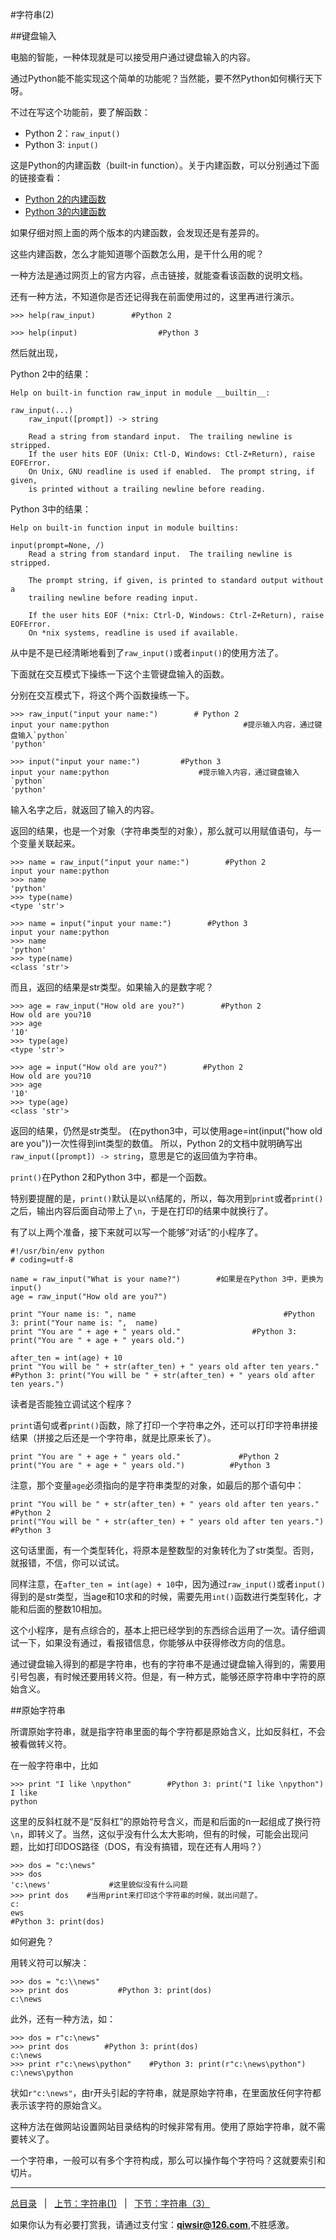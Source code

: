#字符串(2)

##键盘输入

电脑的智能，一种体现就是可以接受用户通过键盘输入的内容。

通过Python能不能实现这个简单的功能呢？当然能，要不然Python如何横行天下呀。

不过在写这个功能前，要了解函数：

- Python 2：`raw_input()`
- Python 3: `input()`

这是Python的内建函数（built-in function）。关于内建函数，可以分别通过下面的链接查看：

- [Python 2的内建函数](https://docs.python.org/2/library/functions.html)
- [Python 3的内建函数](https://docs.python.org/3.5/library/functions.html)

如果仔细对照上面的两个版本的内建函数，会发现还是有差异的。

这些内建函数，怎么才能知道哪个函数怎么用，是干什么用的呢？

一种方法是通过网页上的官方内容，点击链接，就能查看该函数的说明文档。

还有一种方法，不知道你是否还记得我在前面使用过的，这里再进行演示。

    >>> help(raw_input)        #Python 2
	
    >>> help(input)                  #Python 3
    
然后就出现，

Python 2中的结果：

	Help on built-in function raw_input in module __builtin__:

    raw_input(...)
        raw_input([prompt]) -> string
    
        Read a string from standard input.  The trailing newline is stripped.
        If the user hits EOF (Unix: Ctl-D, Windows: Ctl-Z+Return), raise EOFError.
        On Unix, GNU readline is used if enabled.  The prompt string, if given,
        is printed without a trailing newline before reading.

Python 3中的结果：

    Help on built-in function input in module builtins:

    input(prompt=None, /)
        Read a string from standard input.  The trailing newline is stripped.
    
        The prompt string, if given, is printed to standard output without a
        trailing newline before reading input.
    
        If the user hits EOF (*nix: Ctrl-D, Windows: Ctrl-Z+Return), raise EOFError.
        On *nix systems, readline is used if available.
        
从中是不是已经清晰地看到了`raw_input()`或者`input()`的使用方法了。

下面就在交互模式下操练一下这个主管键盘输入的函数。
		
分别在交互模式下，将这个两个函数操练一下。

    >>> raw_input("input your name:")        # Python 2
    input your name:python                              #提示输入内容，通过键盘输入`python`
    'python'
    
    >>> input("input your name:")         #Python 3
    input your name:python                    #提示输入内容，通过键盘输入`python`
    'python'

输入名字之后，就返回了输入的内容。

返回的结果，也是一个对象（字符串类型的对象），那么就可以用赋值语句，与一个变量关联起来。

    >>> name = raw_input("input your name:")        #Python 2
    input your name:python
    >>> name
    'python'
    >>> type(name)
    <type 'str'>
    
    >>> name = input("input your name:")        #Python 3
    input your name:python
    >>> name
    'python'
    >>> type(name)
    <class 'str'>

而且，返回的结果是str类型。如果输入的是数字呢？

    >>> age = raw_input("How old are you?")        #Python 2
    How old are you?10
    >>> age
    '10'
    >>> type(age)
    <type 'str'>

    >>> age = input("How old are you?")        #Python 2
    How old are you?10
    >>> age
    '10'
    >>> type(age)
    <class 'str'>

返回的结果，仍然是str类型。
(在python3中，可以使用age=int(input("how old are you"))一次性得到int类型的数值。
所以，Python 2的文档中就明确写出`raw_input([prompt]) -> string`，意思是它的返回值为字符串。

`print()`在Python 2和Python 3中，都是一个函数。

特别要提醒的是，`print()`默认是以`\n`结尾的，所以，每次用到`print`或者`print()`之后，输出内容后面自动带上了`\n`，于是在打印的结果中就换行了。

有了以上两个准备，接下来就可以写一个能够“对话”的小程序了。

    #!/usr/bin/env python
    # coding=utf-8

    name = raw_input("What is your name?")        #如果是在Python 3中，更换为input()
    age = raw_input("How old are you?")

    print "Your name is: ", name                                 #Python 3: print("Your name is: ",  name)
    print "You are " + age + " years old."                #Python 3: print("You are " + age + " years old.")

    after_ten = int(age) + 10
    print "You will be " + str(after_ten) + " years old after ten years." 
    #Python 3: print("You will be " + str(after_ten) + " years old after ten years.")
	
读者是否能独立调试这个程序？

`print`语句或者`print()`函数，除了打印一个字符串之外，还可以打印字符串拼接结果（拼接之后还是一个字符串，就是比原来长了）。

    print "You are " + age + " years old."             #Python 2
    print("You are " + age + " years old.")          #Python 3
	
注意，那个变量`age`必须指向的是字符串类型的对象，如最后的那个语句中：

    print "You will be " + str(after_ten) + " years old after ten years."          #Python 2
	print("You will be " + str(after_ten) + " years old after ten years.")        #Python 3
    
这句话里面，有一个类型转化，将原本是整数型的对象转化为了str类型。否则，就报错，不信，你可以试试。

同样注意，在`after_ten = int(age) + 10`中，因为通过`raw_input()`或者`input()`得到的是str类型，当age和10求和的时候，需要先用`int()`函数进行类型转化，才能和后面的整数10相加。

这个小程序，是有点综合的，基本上把已经学到的东西综合运用了一次。请仔细调试一下，如果没有通过，看报错信息，你能够从中获得修改方向的信息。

通过键盘输入得到的都是字符串，也有的字符串不是通过键盘输入得到的，需要用引号包裹，有时候还要用转义符。但是，有一种方式，能够还原字符串中字符的原始含义。

##原始字符串

所谓原始字符串，就是指字符串里面的每个字符都是原始含义，比如反斜杠，不会被看做转义符。

在一般字符串中，比如

    >>> print "I like \npython"        #Python 3: print("I like \npython")
    I like 
    python

这里的反斜杠就不是“反斜杠”的原始符号含义，而是和后面的n一起组成了换行符`\n`，即转义了。当然，这似乎没有什么太大影响，但有的时候，可能会出现问题，比如打印DOS路径（DOS，有没有搞错，现在还有人用吗？）

    >>> dos = "c:\news"
    >>> dos
    'c:\news'             #这里貌似没有什么问题
    >>> print dos    #当用print来打印这个字符串的时候，就出问题了。
    c:
    ews
    #Python 3: print(dos)
    
如何避免？

用转义符可以解决：

    >>> dos = "c:\\news"
    >>> print dos           #Python 3: print(dos)
    c:\news

此外，还有一种方法，如：

    >>> dos = r"c:\news"
    >>> print dos        #Python 3: print(dos)
    c:\news
    >>> print r"c:\news\python"    #Python 3: print(r"c:\news\python")
    c:\news\python

状如`r"c:\news"`，由r开头引起的字符串，就是原始字符串，在里面放任何字符都表示该字符的原始含义。

这种方法在做网站设置网站目录结构的时候非常有用。使用了原始字符串，就不需要转义了。

一个字符串，一般可以有多个字符构成，那么可以操作每个字符吗？这就要索引和切片。

------

[总目录](./index.md)&nbsp;&nbsp;&nbsp;|&nbsp;&nbsp;&nbsp;[上节：字符串(1)](./106.md)&nbsp;&nbsp;&nbsp;|&nbsp;&nbsp;&nbsp;[下节：字符串（3）](./108.md)

如果你认为有必要打赏我，请通过支付宝：**qiwsir@126.com**,不胜感激。

